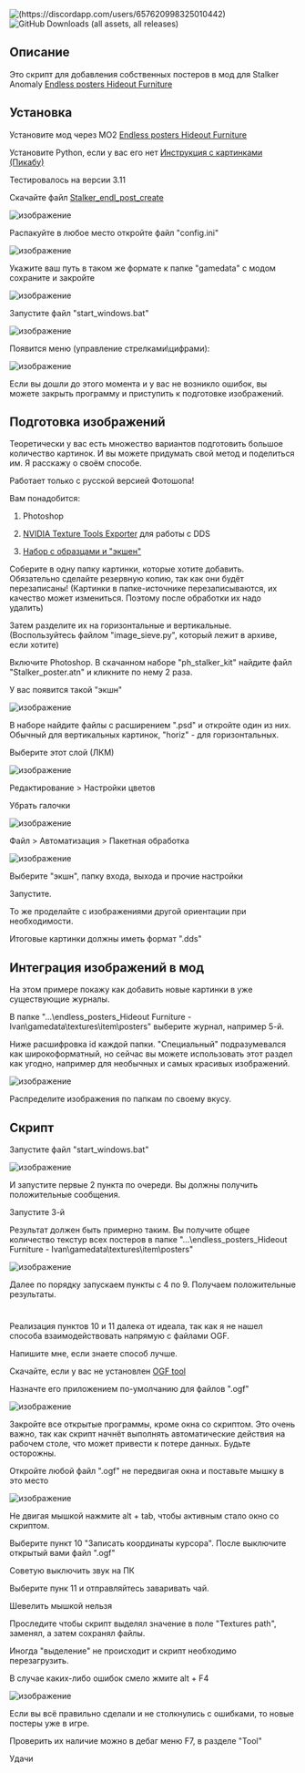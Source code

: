 ![(https://discordapp.com/users/657620998325010442)](https://dcbadge.limes.pink/api/shield/657620998325010442?style=flat) ![GitHub Downloads (all assets, all releases)](https://img.shields.io/github/downloads/Karamazov-Ivan/stalker_endl_post_create/total)




## Описание
Это скрипт для добавления собственных постеров в мод для Stalker Anomaly [Endless posters Hideout Furniture](https://www.moddb.com/mods/stalker-anomaly/addons/endless-posters-hideout-furniture)

## Установка

Установите мод через МО2 [Endless posters Hideout Furniture](https://www.moddb.com/mods/stalker-anomaly/addons/endless-posters-hideout-furniture)

Установите Python, если у вас его нет [Инструкция с картинками (Пикабу)](https://pikabu.ru/story/zagruzka_i_ustanovka_python_10446605)

Тестировалось на версии 3.11

Скачайте файл [Stalker_endl_post_create](https://github.com/Karamazov-Ivan/stalker_endl_post_create/releases)

![изображение](https://github.com/user-attachments/assets/c0f7313d-ef53-4603-9703-167d4d72745a)

Распакуйте в любое место откройте файл "config.ini"

![изображение](https://github.com/user-attachments/assets/313bac7f-0b3c-4bd2-88c2-db9dc38375cd)

Укажите ваш путь в таком же формате к папке "gamedata" с модом сохраните и закройте

![изображение](https://github.com/user-attachments/assets/79edf750-ad96-40ef-a60e-80eebc7669e4)

Запустите файл "start_windows.bat"

![изображение](https://github.com/user-attachments/assets/be6cb2a4-41fb-44a7-a4e0-83fef7f0b852)

Появится меню (управление стрелками\цифрами):

![изображение](https://github.com/user-attachments/assets/f815f081-64b0-4d82-ba4b-9cc485ecfc6b)

Если вы дошли до этого момента и у вас не возникло ошибок, вы можете закрыть программу и приступить к подготовке изображений.

## Подготовка изображений

Теоретически у вас есть множество вариантов подготовить большое количество картинок. И вы можете придумать свой метод и поделиться им. Я расскажу о своём способе.

Работает только с русской версией Фотошопа!

Вам понадобится:

1. Photoshop

2. [NVIDIA Texture Tools Exporter](https://developer.nvidia.com/texture-tools-exporter) для работы с DDS

3. [Набор с образцами и "экшен"](https://disk.yandex.ru/d/GlJxX8hLc35lag)

Соберите в одну папку картинки, которые хотите добавить. Обязательно сделайте резервную копию, так как они будёт перезаписаны! (Картинки в папке-источнике перезаписываются, их качество может измениться. Поэтому после обработки их надо удалить)

Затем разделите их на горизонтальные и вертикальные. (Воспользуйтесь файлом "image_sieve.py", который лежит в архиве, если хотите)

Включите Photoshop. В скачанном наборе "ph_stalker_kit" найдите файл "Stalker_poster.atn" и кликните по нему 2 раза.

У вас появится такой "экшн"

![изображение](https://github.com/user-attachments/assets/5128eb57-3414-45a4-b40b-63db006023b1)

В наборе найдите файлы с расширением ".psd" и откройте один из них. Обычный для вертикальных картинок, "horiz" - для горизонтальных.

Выберите этот слой (ЛКМ)

![изображение](https://github.com/user-attachments/assets/b30d1262-0468-4aa3-bc15-8691159be0ba)

Редактирование > Настройки цветов

Убрать галочки

![изображение](https://github.com/user-attachments/assets/84a29ac5-8b11-4cdb-83b4-242512e66d1a)

Файл > Автоматизация > Пакетная обработка

![изображение](https://github.com/user-attachments/assets/62e5d6b2-e53e-4c34-ae69-771e8393bf06)

Выберите "экшн", папку входа, выхода и прочие настройки

Запустите.

То же проделайте с изображениями другой ориентации при необходимости.

Итоговые картинки должны иметь формат ".dds"

## Интеграция изображений в мод

На этом примере покажу как добавить новые картинки в уже существующие журналы.

В папке "...\endless_posters_Hideout Furniture - Ivan\gamedata\textures\item\posters" выберите журнал, например 5-й.

Ниже расшифровка id каждой папки. "Специальный" подразумевался как широкоформатный, но сейчас вы можете использовать этот раздел как угодно, например для необычных и самых красивых изображений.

![изображение](https://github.com/user-attachments/assets/57e8495f-daa7-4bb2-8f8f-afae26b55676)

Распределите изображения по папкам по своему вкусу.

## Скрипт

Запустите файл "start_windows.bat"

![изображение](https://github.com/user-attachments/assets/be6cb2a4-41fb-44a7-a4e0-83fef7f0b852)

И запустите первые 2 пункта по очереди. Вы должны получить положительные сообщения.

Запустите 3-й

Результат должен быть примерно таким. Вы получите общее количество текстур всех постеров в папке "...\endless_posters_Hideout Furniture - Ivan\gamedata\textures\item\posters"

![изображение](https://github.com/user-attachments/assets/ccc6267a-67f8-462e-b25c-0605f6b15945)

Далее по порядку запускаем пункты с 4 по 9. Получаем положительные результаты.

#

Реализация пунктов 10 и 11 далека от идеала, так как я не нашел способа взаимодействовать напрямую с файлами OGF.

Напишите мне, если знаете способ лучше.

Скачайте, если у вас не установлен [OGF tool](https://github.com/VaIeroK/OGF-tool/releases?ysclid=m8m3ootb8821938726)

Назначте его приложением по-умолчанию для файлов ".ogf"

![изображение](https://github.com/user-attachments/assets/b8e7dfc2-ac6d-4b31-bac5-754f089ed8e9)

Закройте все открытые программы, кроме окна со скриптом. Это очень важно, так как скрипт начнёт выполнять автоматические действия на рабочем столе, что может привести к потере данных. Будьте осторожны.

Откройте любой файл ".ogf" не передвигая окна и поставьте мышку в это место

![изображение](https://github.com/user-attachments/assets/75ceb5b3-3419-4b8a-8a8a-aa86e7ab0bce)

Не двигая мышкой нажмите alt + tab, чтобы активным стало окно со скриптом.

Выберите пункт 10 "Записать координаты курсора". После выключите открытый вами файл ".ogf"

Советую выключить звук на ПК

Выберите пунк 11 и отправляйтесь заваривать чай.

Шевелить мышкой нельзя

Проследите чтобы скрипт выделял значение в поле "Textures path", заменял, а затем сохранял файлы.

Иногда "выделение" не происходит и скрипт необходимо перезагрузить.

В случае каких-либо ошибок смело жмите alt + F4

![изображение](https://github.com/user-attachments/assets/c2cf09b7-7b49-4d5b-9e65-abe989a7842d)

Если вы всё правильно сделали и не столкнулись с ошибками, то новые постеры уже в игре.

Проверить их наличие можно в дебаг меню F7, в разделе "Tool"

Удачи












